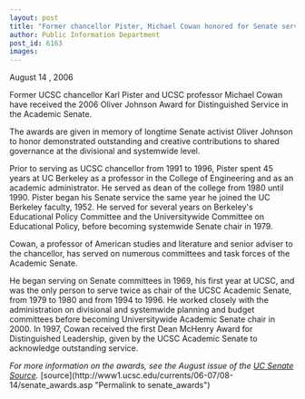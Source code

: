 ```yaml
---
layout: post
title: "Former chancellor Pister, Michael Cowan honored for Senate service"
author: Public Information Department
post_id: 6163
images:
---
```


<a name="content" id="content"></a>
<p>
  August 14 , 2006
</p>
<p>
  Former UCSC chancellor Karl Pister and UCSC professor Michael Cowan have received the 2006 Oliver Johnson Award for Distinguished Service in the Academic Senate.
</p>
<p>
  The awards are given in memory of longtime Senate activist Oliver Johnson to honor demonstrated outstanding and creative contributions to shared governance at the divisional and systemwide level.
</p>
<p>
  Prior to serving as UCSC chancellor from 1991 to 1996, Pister spent 45 years at UC Berkeley as a professor in the College of Engineering and as an academic administrator. He served as dean of the college from 1980 until 1990. Pister began his Senate service the same year he joined the UC Berkeley faculty, 1952. He served for several years on Berkeley's Educational Policy Committee and the Universitywide Committee on Educational Policy, before becoming systemwide Senate chair in 1979.
</p>
<p>
  Cowan, a professor of American studies and literature and senior adviser to the chancellor, has served on numerous committees and task forces of the Academic Senate.
</p>
<p>
  He began serving on Senate committees in 1969, his first year at UCSC, and was the only person to serve twice as chair of the UCSC Academic Senate, from 1979 to 1980 and from 1994 to 1996. He worked closely with the administration on divisional and systemwide planning and budget committees before becoming Universitywide Academic Senate chair in 2000. In 1997, Cowan received the first Dean McHenry Award for Distinguished Leadership, given by the UCSC Academic Senate to acknowledge outstanding service.
</p><i>For more information on the awards, see the August issue of the <a href="http://www.universityofcalifornia.edu/senate/news/source/august.06.pdf">UC Senate Source</a>.</i>
[source](http://www1.ucsc.edu/currents/06-07/08-14/senate_awards.asp "Permalink to senate_awards")
